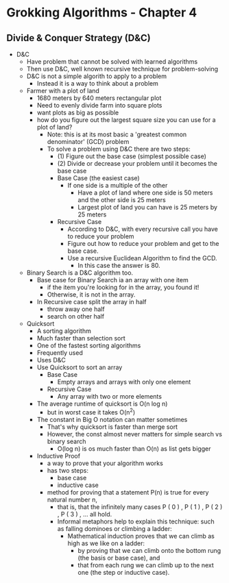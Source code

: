 # Grokking Algorithms - Chapter 4
## Divide & Conquer Strategy (D&C)

- D&C
  - Have problem that cannot be solved with learned algorithms
  - Then use D&C, well known recursive technique for problem-solving
  - D&C is not a simple algorith to apply to a problem
    - Instead it is a way to think about a problem 
  - Farmer with a plot of land
    - 1680 meters by 640 meters rectangular plot
    - Need to evenly divide farm into square plots
    - want plots as big as possible
    - how do you figure out the largest square size you can use for a plot of land?
      - Note: this is at its most basic a 'greatest common denominator' (GCD) problem
      - To solve a problem using D&C there are two steps:
        - (1) Figure out the base case (simplest possible case)
        - (2) Divide or decrease your problem until it becomes the base case
        - Base Case (the easiest case)
          - If one side is a multiple of the other
            - Have a plot of land where one side is 50 meters and the other side is 25 meters
            - Largest plot of land you can have is 25 meters by 25 meters
        - Recursive Case
          - According to D&C, with every recursive call you have to reduce your problem
          - Figure out how to reduce your problem and get to the base case.
          - Use a recursive Euclidean Algorithm to find the GCD.
            - In this case the answer is 80.
  - Binary Search is a D&C algorithm too.
    - Base case for Binary Search ia an array with one item
      - if the item you're looking for in the array, you found it!
      - Otherwise, it is not in the array.
    - In Recursive case split the array in half
      - throw away one half
      - search on other half
  - Quicksort
    - A sorting algorithm
    - Much faster than selection sort
    - One of the fastest sorting algorithms
    - Frequently used
    - Uses D&C
    - Use Quicksort to sort an array
      - Base Case
        - Empty arrays and arrays with only one element
      - Recursive Case
        - Any array with two or more elements
    - The average runtime of quicksort is O(n log n)
      - but in worst case it takes O(n<sup>2</sup>)
    - The constant in Big O notation can matter sometimes
      - That's why quicksort is faster than merge sort
      - However, the const almost never matters for simple search vs binary search
        - O(log n) is os much faster than O(n) as list gets bigger
    - Inductive Proof
      - a way to prove that your algorithm works
      - has two steps:
        - base case
        - inductive case
      - method for proving that a statement P(n) is true for every natural number n,
        - that is, that the infinitely many cases P ( 0 ) , P ( 1 ) , P ( 2 ) , P ( 3 ) , … all hold. 
        - Informal metaphors help to explain this technique: such as falling dominoes or climbing a ladder:
          - Mathematical induction proves that we can climb as high as we like on a ladder:
            - by proving that we can climb onto the bottom rung (the basis or base case), and 
            - that from each rung we can climb up to the next one (the step or inductive case).
